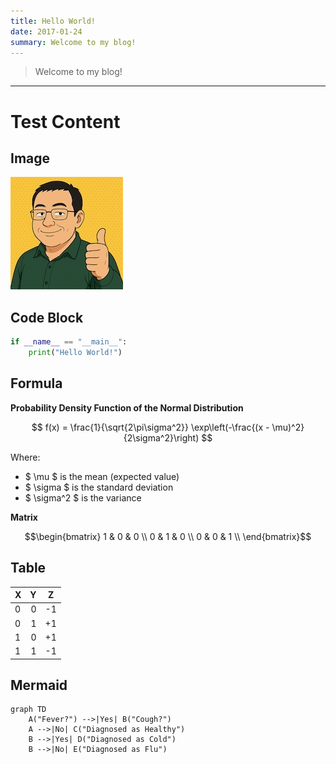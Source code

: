```yaml
---
title: Hello World!
date: 2017-01-24
summary: Welcome to my blog! 
---
```


>Welcome to my blog!

---

# Test Content

## Image

![Profile](/static/itso/img/profile.jpeg)

## Code Block

```python
if __name__ == "__main__":
    print("Hello World!")
```
## Formula
**Probability Density Function of the Normal Distribution**

$$
f(x) = \frac{1}{\sqrt{2\pi\sigma^2}} \exp\left(-\frac{(x - \mu)^2}{2\sigma^2}\right)
$$

Where:

- $ \mu $ is the mean (expected value)  
- $ \sigma $ is the standard deviation  
- $ \sigma^2 $ is the variance  

**Matrix**

$$\begin{bmatrix}
1 & 0 & 0 \\
0 & 1 & 0 \\
0 & 0 & 1 \\
\end{bmatrix}$$

## Table

| X | Y | Z  |
|:--|--:|:--:|
| 0 | 0 | -1 |
| 0 | 1 | +1 |
| 1 | 0 | +1 |
| 1 | 1 | -1 |

## Mermaid

```mermaid
graph TD
    A("Fever?") -->|Yes| B("Cough?")
    A -->|No| C("Diagnosed as Healthy")
    B -->|Yes| D("Diagnosed as Cold")
    B -->|No| E("Diagnosed as Flu")
```